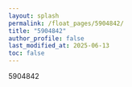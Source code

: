 ```yaml
---
layout: splash
permalink: /float_pages/5904842/
title: "5904842"
author_profile: false
last_modified_at: 2025-06-13
toc: false
---
```

 
5904842
